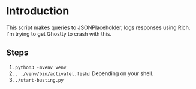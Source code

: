 # Introduction
This script makes queries to JSONPlaceholder, logs responses using Rich.
I'm trying to get Ghostty to crash with this.

## Steps
1. `python3 -mvenv venv`
2. `. ./venv/bin/activate[.fish]` Depending on your shell.
3. `./start-busting.py`
